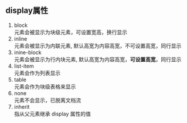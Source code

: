 ## display属性
1. block       
  元素会被显示为块级元素，可设置宽高，换行显示             
2. inline       
  元素会被显示为内联元素, 默认高宽为内容高宽，不可设置高宽，同行显示 
3. inine-block  
  元素会被显示为行内块元素, 默认高宽为内容高宽，**可设置高宽**，同行显示
4. list-item      
  元素会作为列表显示                                       
5. table        
  元素会作为块级表格来显示        
6. none     
  元素不会显示，已脱离文档流
7. inherit    
  指从父元素继承 display 属性的值

